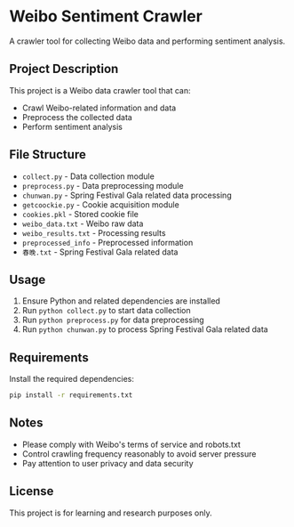 
# Weibo Sentiment Crawler

A crawler tool for collecting Weibo data and performing sentiment analysis.

## Project Description

This project is a Weibo data crawler tool that can:
- Crawl Weibo-related information and data
- Preprocess the collected data
- Perform sentiment analysis

## File Structure

- `collect.py` - Data collection module
- `preprocess.py` - Data preprocessing module
- `chunwan.py` - Spring Festival Gala related data processing
- `getcoockie.py` - Cookie acquisition module
- `cookies.pkl` - Stored cookie file
- `weibo_data.txt` - Weibo raw data
- `weibo_results.txt` - Processing results
- `preprocessed_info` - Preprocessed information
- `春晚.txt` - Spring Festival Gala related data

## Usage

1. Ensure Python and related dependencies are installed
2. Run `python collect.py` to start data collection
3. Run `python preprocess.py` for data preprocessing
4. Run `python chunwan.py` to process Spring Festival Gala related data

## Requirements

Install the required dependencies:
```bash
pip install -r requirements.txt
```

## Notes

- Please comply with Weibo's terms of service and robots.txt
- Control crawling frequency reasonably to avoid server pressure
- Pay attention to user privacy and data security

## License

This project is for learning and research purposes only.
